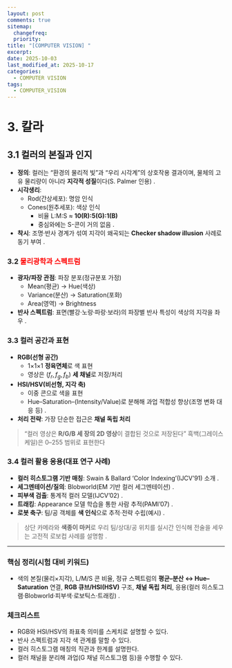 ```yaml
---
layout: post
comments: true
sitemap:
  changefreq:
  priority:
title: "[COMPUTER VISION] "
excerpt: 
date: 2025-10-03
last_modified_at: 2025-10-17
categories:
  - COMPUTER VISION
tags:
  - COMPUTER_VISION
---
```


# 3. 칼라

## 3.1 컬러의 본질과 인지

- **정의**: 컬러는 “환경의 물리적 빛”과 “우리 시각계”의 상호작용 결과이며, 물체의 고유 물리량이 아니라 **지각적 성질**이다(S. Palmer 인용) .
- **시각생리**:
	- Rod(간상세포): 명암 인식
	- Cones(원추세포): 색상 인식
		- 비율 L:M:S ≈ **10(R):5(G):1(B)**
		- 중심와에는 S-콘이 거의 없음 .
- **착시**: 조명·반사 경계가 섞여 지각이 왜곡되는 **Checker shadow illusion** 사례로 동기 부여 .

### 3.2 <font color="#ff0000">물리광학과 스펙트럼</font>

- **광자/파장 관점**: 파장 분포(정규분포 가정)
	- Mean(평균) → Hue(색상)
	- Variance(분산) → Saturation(포화)
	- Area(영역) → Brightness
- **반사 스펙트럼**: 표면(빨강·노랑·파랑·보라)의 파장별 반사 특성이 색상의 지각을 좌우 .

### 3.3 컬러 공간과 표현

- **RGB(선형 공간)**
	- 1×1×1 **정육면체**로 색 표현
	- 영상은 ($f_r, f_g, f_b$) **세 채널**로 저장/처리
- **HSI/HSV(비선형, 지각 축)**
	- 이중 콘으로 색을 표현
	- Hue–Saturation–(Intensity/Value)로 분해해 과업 적합성 향상(조명 변화 대응 등) .
- **처리 전략**: 가장 단순한 접근은 **채널 독립 처리**

> “컬러 영상은 **R/G/B 세 장의 2D 영상**이 결합된 것으로 저장된다”
> 흑백(그레이스케일)은 0–255 범위로 표현한다

### 3.4 컬러 활용 응용(대표 연구 사례)

- **컬러 히스토그램 기반 매칭**: Swain & Ballard ‘Color Indexing’(IJCV’91) 소개 .
- **세그멘테이션/질의**: Blobworld(EM 기반 컬러 세그멘테이션) .
- **피부색 검출**: 통계적 컬러 모델(IJCV’02) .
- **트래킹**: Appearance 모델 학습을 통한 사람 추적(PAMI’07) .
- **로봇 축구**: 팀/공 객체를 **색 인식**으로 추적·전략 수립(예시) .

> 상단 카메라와 **색종이 마커**로 우리 팀/상대/공 위치를 실시간 인식해 전술을 세우는 고전적 로보컵 사례를 설명함 .

---

### 핵심 정리(시험 대비 키워드)

- 색의 본질(물리×지각), L/M/S 콘 비율, 정규 스펙트럼의 **평균–분산 ↔ Hue–Saturation** 연결, **RGB 큐브/HSI(HSV)** 구조, **채널 독립 처리**, 응용(컬러 히스토그램·Blobworld·피부색·로보틱스·트래킹) .

### 체크리스트

-  RGB와 HSI/HSV의 좌표축 의미를 스케치로 설명할 수 있다.
-  반사 스펙트럼과 지각 색 관계를 말할 수 있다.
-  컬러 히스토그램 매칭의 직관과 한계를 설명한다.
-  컬러 채널을 분리해 과업(G 채널 히스토그램 등)을 수행할 수 있다.